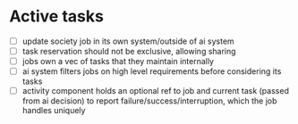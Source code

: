 # Active tasks

* [ ] update society job in its own system/outside of ai system
* [ ] task reservation should not be exclusive, allowing sharing
* [ ] jobs own a vec of tasks that they maintain internally
* [ ] ai system filters jobs on high level requirements before considering its tasks
* [ ] activity component holds an optional ref to job and current task (passed from ai decision) to report failure/success/interruption, which the job handles uniquely
